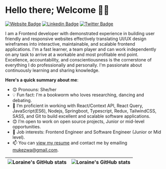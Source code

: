 # Hello there; Welcome 👋🏾 

[![Website Badge](https://img.shields.io/badge/-portfolio-000?style=for-the-badge&logo=Google-Chrome&logoColor=white&link=https://irakoze-loraine-portfolio.netlify.app/)](https://irakoze-loraine-portfolio.netlify.app/)
[![Linkedin Badge](https://img.shields.io/badge/-linkedin-blue?style=for-the-badge&logo=Linkedin&logoColor=white&link=https://www.linkedin.com/in/loraine-irakoze-mukezwa-20268a194/)](https://www.linkedin.com/in/loraine-irakoze-mukezwa-20268a194/)
[![Twitter Badge](https://img.shields.io/badge/-@IrakozeLoraine-1ca0f1?style=for-the-badge&logo=twitter&logoColor=white&link=https://www.twitter.com/IrakozeLoraine)](https://twitter.com/IrakozeLoraine)

I am a Frontend developer with demonstrated experience in building user friendly
and responsive websites effectively translating UI/UX design wireframes into 
interactive, maintainable, and scalable frontend applications. I'm a fast learner, a team
player and can work independently on any task to arrive at a workable and most
profitable end point. Excellence, accountability, and conscientiousness is the cornerstone of everything 
I do professionally and personally. I'm passionate about continuously learning and sharing knowledge.

**Here's a quick summary about me**: 

- 😊 Pronouns: She/her
- 💡 Fun fact: I'm a bookworm who loves researching, dancing and debating.
- 🌱 I’m proficient in working with React/Context API, React Query, JavaScript(ES6), Nodejs, Springboot, Typescript, Redux, TailwindCSS, SASS, and Git to build excellent and scalable software applications.
- 😊 I’m open to work on open source projects, Junior or mid-level opportunities. 
- 💼 Job interests: Frontend Engineer and Software Engineer (Junior or Mid level). 
- 📫 You can [view my resume](https://drive.google.com/file/d/1mjEWRTQ38pGd8ailcw3ny9F1nADua27G/view?usp=sharing) and contact me by emailing mukezwa@gmail.com.

| <img align="center" src="https://github-readme-stats.vercel.app/api?username=meldy2503&show_icons=true&include_all_commits=true&hide_border=true" alt="Loraine's GitHub stats" /> | <img align="center" src="https://github-readme-stats.vercel.app/api/top-langs/?username=meldy2503&langs_count=8&layout=compact&hide_border=true" alt="Loraine's GitHub stats" /> |
| ------------- | ------------- |
